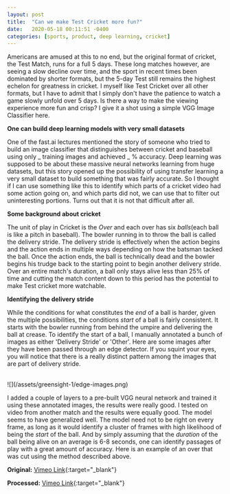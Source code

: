 ```yaml
---
layout: post
title:  "Can we make Test Cricket more fun?"
date:   2020-05-18 00:11:51 -0400
categories: [sports, product, deep learning, cricket]
---
```


Americans are amused at this to no end, but the original format of cricket, the Test Match, runs for a full 5 days. These long matches however, are seeing a slow decline over time, and the sport in recent times been dominated by shorter formats, but the 5-day Test still remains the highest echelon for greatness in cricket. I myself like Test Cricket over all other formats, but I have to admit that I simply don't have the patience to watch a game slowly unfold over 5 days. Is there a way to make the viewing experience more fun and crisp? I give it a shot using a simple VGG Image Classifier here.
<!--more-->

**One can build deep learning models with very small datasets**

One of the fast.ai lectures mentioned the story of someone who tried to build an image classifier that distinguishes between cricket and baseball using only _ training images and achieved _ % accuracy. Deep learning was supposed to be about these massive neural networks learning from huge datasets, but this story opened up the possibility of using transfer learning a very small dataset to build something that was fairly accurate.
So I thought if I can use something like this to identify which parts of a cricket video had some action going on, and which parts did not, we can use that to filter out uninteresting portions. Turns out that it is not that difficult after all.

**Some background about cricket**

The unit of play in Cricket is the _Over_ and each over has six _balls_(each ball is like a pitch in baseball). The bowler running in to throw the ball is called the delivery stride. The delivery stride is effectively when the action begins and the action ends in multiple ways depending on how the batsman tacked the ball. Once the action ends, the ball is technically dead and the bowler begins his trudge back to the starting point to begin another delivery stride. Over an entire match's duration, a ball only stays alive less than 25% of time and cutting the match content down to this period has the potential to make Test cricket more watchable.

**Identifying the delivery stride**

While the conditions for what constitutes the _end_ of a ball is harder, given the multiple possibilities, the conditions _start_ of a ball is fairly consistent. It starts with the bowler running from behind the umpire and delivering the ball at crease. To identify the start of a ball, I manually annotated a bunch of images as either 'Delivery Stride' or 'Other'. Here are some images after they have been passed through an edge detector. If you squint your eyes, you will notice that there is a really distinct pattern among the images that are part of delivery stride.

<br/>
![](/assets/greensight-1/edge-images.png)
<br/>

I added a couple of layers to a pre-built VGG neural network and trained it using these annotated images, the results were really good. I tested on video from another match and the results were equally good. The model seems to have generalized well. The model need not to be right on every frame, as long as it would identify a cluster of frames with high likelihood of being the _start_ of the ball. And by simply assuming that the _duration_ of the ball being alive on an average is 6-8 seconds, one can identify passages of play with a great amount of accuracy. Here is an example of an over that was cut using the method described above.

**Original:** [Vimeo Link](https://vimeo.com/419878487){:target="_blank"}

**Processed:** [Vimeo Link](https://vimeo.com/419878633){:target="_blank"}
